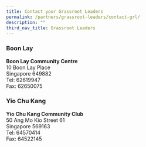 ```yaml
---
title: Contact your Grassroot Leaders
permalink: /partners/grassroot-leaders/contact-grl/
description: ""
third_nav_title: Grassroot Leaders
---
```

### Boon Lay
**Boon Lay Community Centre**
<br>10 Boon Lay Place  
Singapore 649882
&nbsp;
<br>Tel: 62619947
<br>Fax: 62650075

### Yio Chu Kang
**Yio Chu Kang Community Club**
<br>50 Ang Mo Kio Street 61  
Singapore 569163
<br>Tel: 64570414
<br>Fax: 64522145
